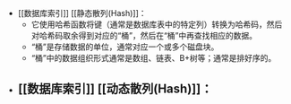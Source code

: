 - [[数据库索引]] [[静态散列(Hash)]]：
	- 它使用哈希函数将键（通常是数据库表中的特定列）转换为哈希码，然后对哈希码取余得到对应的“桶”，然后在“桶”中再查找相应的数据。
	- “桶”是存储数据的单位，通常对应一个或多个磁盘块。
	- “桶”中的数据组织形式通常是数组、链表、B+树等；通常是排好序的。
- [[数据库索引]] [[动态散列(Hash)]]：
	-